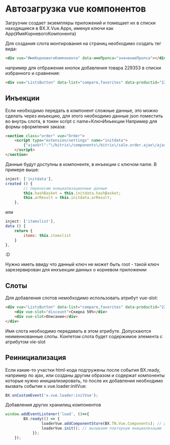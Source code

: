 # Автозагрузка vue компонентов

Загрузчик создает экземпляры приложений и помещает их в списки находящиеся в BX.X.Vue.Apps,
именуя ключи как App{ИмяКорневогоКомпонента}

Для создания слота монтирования на страниц необходимо создать тег вида:
```html
<div vue="ИмяКорневогоКомпонента" data-имяПропса="значениеПропса"></div>
```

например для отбражения кнопок добавления товара 229353 в списки избранного и сравнения:

```html
<div vue="ListsButton" data-list="compare,favorites" data-productid="229353"></div>
```


## Инъекции

Если необходимо передать в компонент сложные данные, это можно сделать через инъекцию,
для этого необходимо данные json поместить во внутрь слота, в токен script c name=КлючИнъекции
Например для формы оформления заказа:

```html
<section class="order" vue="Order">
    <script type="extension/settings" name="initdata">
        {"ajaxUrl":"\/bitrix\/components\/bitrix\/sale.order.ajax\/ajax.php","hashBasket":"fda088cce0595233895f37519d3d68c5"}
    </script>
</section>
```

Данные будут доступны в компоненте, в инъекции с ключом name.
В примере выше:
```js
inject: ['initdata'],
created () {
        // переносим инициализационные данные
        this.hashBasket = this.initdata.hashBasket;
        this.arResult = this.initdata.arResult;
    },
```
или
```js
inject: ['itemslist'],
data () {
    return {
        items: this.itemslist
    }
},
```
:D

Нужно иметь ввиду что данный ключ не может быть root - такой ключ зарезервирован для инхъекции данных о корневом приложении


## Слоты

Для добавления слотов немобходимо использовать атрибут vue-slot:

```html
<div vue="ListsButton" data-list="compare,favorites" data-productid="229353">
    <div vue-slot="discount">Скидка 50%</div>
    <div vue-slot>Описание</div>
</div>
```
Имя слота необходимо передавать в этом атрибуте. Допускаются неименнованные слоты. Контетом слота будет содержимое элемента с атрибутом vie-slot


## Реинициализация

Если какие-то участки html-кода подгружены после события BX.ready, например по ajax,
или созданы другим образом и содержат компоненты которые нужно инициализировать,
то после их добавления необходимо вызвать событие x.vue.loader:initVue:
```js
BX.onCustomEvent('x.vue.loader:initVue');
```

Добавления других хранилищ компонентов
```js
window.addEventListener('load', ()=>{
        BX.ready(() => {
                loaderVue.addComponentStore(BX.TN.Vue.Components); // добавляем новое пространство с компонентами
                loaderVue.init(); // вызываем повторную инициализацию
            });
    });
```